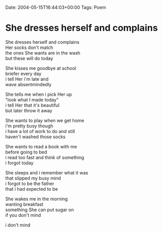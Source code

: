 Date: 2004-05-15T16:44:03+00:00
Tags: Poem

# She dresses herself and complains

She dresses herself and complains  
Her socks don't match  
the ones She wants are in the wash  
but these will do today  
  
She kisses me goodbye at school  
briefer every day  
i tell Her i'm late and  
wave absentmindedly  
  
She tells me when i pick Her up  
"look what I made today"  
i tell Her that it's beautiful  
but later throw it away  
  
She wants to play when we get home  
i'm pretty busy though  
i have a lot of work to do and still  
haven't washed those socks  
  
She wants to read a book with me  
before going to bed  
i read too fast and think of something  
i forgot today  
  
She sleeps and i remember what it was  
that slipped my busy mind  
i forgot to be the father  
that i had expected to be  
  
She wakes me in the morning  
wanting breakfast  
something She can put sugar on  
if you don't mind  
  
i don't mind  